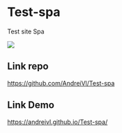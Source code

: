 # Test-spa
Test site Spa

![](https://andreivl.github.io/Test-spa/images/about__2.jpg)

## Link repo
https://github.com/AndreiVl/Test-spa

## Link Demo
https://andreivl.github.io/Test-spa/
